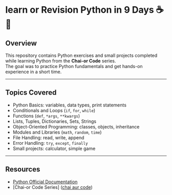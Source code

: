 
# learn or Revision  Python in 9 Days ☕🐍

## Overview
This repository contains Python exercises and small projects completed while learning Python from the **Chai-or Code** series.  
The goal was to practice Python fundamentals and get hands-on experience in a short time.

---

## Topics Covered
- Python Basics: variables, data types, print statements  
- Conditionals and Loops (`if`, `for`, `while`)  
- Functions (`def`, `*args`, `**kwargs`)  
- Lists, Tuples, Dictionaries, Sets, Strings  
- Object-Oriented Programming: classes, objects, inheritance  
- Modules and Libraries (`math`, `random`, `time`)  
- File Handling: read, write, append  
- Error Handling: `try`, `except`, `finally`  
- Small projects: calculator, simple game  

---

## Resources

* [Python Official Documentation](https://docs.python.org/3/)
* \[Chai-or Code Series] ([chai aur code](https://www.youtube.com/playlist?list=PLu71SKxNbfoBsMugTFALhdLlZ5VOqCg2s))




